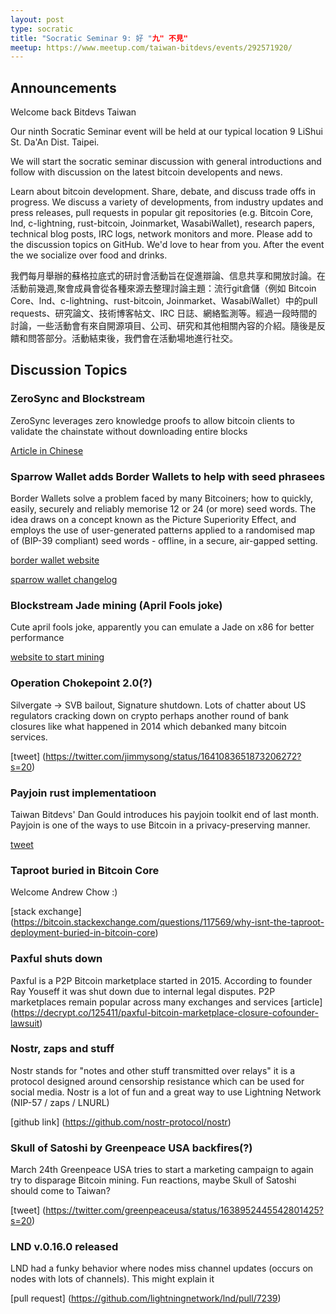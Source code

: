 ```yaml
---
layout: post
type: socratic
title: "Socratic Seminar 9: 好 "九" 不見"
meetup: https://www.meetup.com/taiwan-bitdevs/events/292571920/
---
```


## Announcements
Welcome back Bitdevs Taiwan

Our ninth Socratic Seminar event will be held at our typical location 9 LiShui St. Da'An Dist. Taipei.

We will start the socratic seminar discussion with general introductions and follow with discussion on the latest bitcoin developents and news.

Learn about bitcoin development. Share, debate, and discuss trade offs in progress. We discuss a variety of developments, from industry updates and press releases, pull requests in popular git repositories (e.g. Bitcoin Core, lnd, c-lightning, rust-bitcoin, Joinmarket, WasabiWallet), research papers, technical blog posts, IRC logs, network monitors and more. Please add to the discussion topics on GitHub. We'd love to hear from you. After the event the we socialize over food and drinks. 

我們每月舉辦的蘇格拉底式的研討會活動旨在促進辯論、信息共享和開放討論。在活動前幾週,聚會成員會從各種來源去整理討論主題：流行git倉儲（例如 Bitcoin Core、lnd、c-lightning、rust-bitcoin, Joinmarket、WasabiWallet）中的pull requests、研究論文、技術博客帖文、IRC 日誌、網絡監測等。經過一段時間的討論，一些活動會有來自開源項目、公司、研究和其他相關內容的介紹。隨後是反饋和問答部分。活動結束後，我們會在活動場地進行社交。


## Discussion Topics

### ZeroSync and Blockstream

ZeroSync leverages zero knowledge proofs to allow bitcoin clients to validate the chainstate without downloading entire blocks

[Article in Chinese](https://news.cnyes.com/news/id/5134900)

### Sparrow Wallet adds Border Wallets to help with seed phrasees

Border Wallets solve a problem faced by many Bitcoiners; how to quickly, easily, securely and reliably memorise 12 or 24 (or more) seed words. The idea draws on a concept known as the Picture Superiority Effect, and employs the use of user-generated patterns applied to a randomised map of (BIP-39 compliant) seed words - offline, in a secure, air-gapped setting.

[border wallet website](https://www.borderwallets.com/)

[sparrow wallet changelog](https://github.com/sparrowwallet/sparrow/releases)

### Blockstream Jade mining (April Fools joke)

Cute april fools joke, apparently you can emulate a Jade on x86 for better performance 

[website to start mining ](https://jademiner.blockstream.com/)

### Operation Chokepoint 2.0(?)
Silvergate -> SVB bailout, Signature shutdown.  Lots of chatter about US regulators cracking down on crypto perhaps another round of bank closures like what happened in 2014 which debanked many bitcoin services.

[tweet] (https://twitter.com/jimmysong/status/1641083651873206272?s=20)


### Payjoin rust implementatioon

Taiwan Bitdevs' Dan Gould introduces his payjoin toolkit end of last month. Payjoin is one of the ways to use Bitcoin in a privacy-preserving manner. 

[tweet](https://twitter.com/bitgould/status/1640746521829208066?s=20)

### Taproot buried in Bitcoin Core
Welcome Andrew Chow :)

[stack exchange] (https://bitcoin.stackexchange.com/questions/117569/why-isnt-the-taproot-deployment-buried-in-bitcoin-core)

### Paxful shuts down
Paxful is a P2P Bitcoin marketplace started in 2015. According to founder Ray Youseff it was shut down due to internal legal disputes. P2P marketplaces remain popular across many exchanges and services
[article] (https://decrypt.co/125411/paxful-bitcoin-marketplace-closure-cofounder-lawsuit)

### Nostr, zaps and stuff

Nostr stands for "notes and other stuff transmitted over relays" it is a protocol designed around censorship resistance which can be used for social media. Nostr is a lot of fun and a great way to use Lightning Network (NIP-57 / zaps / LNURL)

[github link] (https://github.com/nostr-protocol/nostr)

### Skull of Satoshi by Greenpeace USA backfires(?)

March 24th Greenpeace USA tries to start a marketing campaign to again try to disparage Bitcoin mining. Fun reactions, maybe Skull of Satoshi should come to Taiwan?

[tweet] (https://twitter.com/greenpeaceusa/status/1638952445542801425?s=20)

### LND v.0.16.0 released
LND had a funky behavior where nodes miss channel updates (occurs on nodes with lots of channels). This might explain it

[pull request] (https://github.com/lightningnetwork/lnd/pull/7239)
